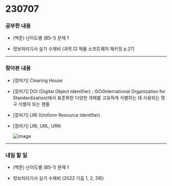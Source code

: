 # 230707

### 공부한 내용

- (백준) 난이도별 (B5-1) 문제 1

- 정보처리기사 실기 수제비 (과목.12 제품 소프트웨어 패키징 p.27)

---

### 찾아본 내용

- [정처기] Clearing House

- [정처기] DOI (Digital Object Identifier) ; ISO(International Organization for Standardization)에서 표준화한 다양한 개체를 고유하게 식별하는 데 사용되는 영구 식별자 또는 핸들

- [정처기] URI (Uniform Resource Identifier)

- [정처기] URI, URL, URN

  ![image](https://i0.wp.com/hanamon.kr/wp-content/uploads/2021/09/URL-URN.jpeg?resize=547%2C181&ssl=1)

---

### 내일 할 일

- (백준) 난이도별 (B5-1) 문제 1

- 정보처리기사 실기 수제비 (2022 기출 1, 2, 3회)
